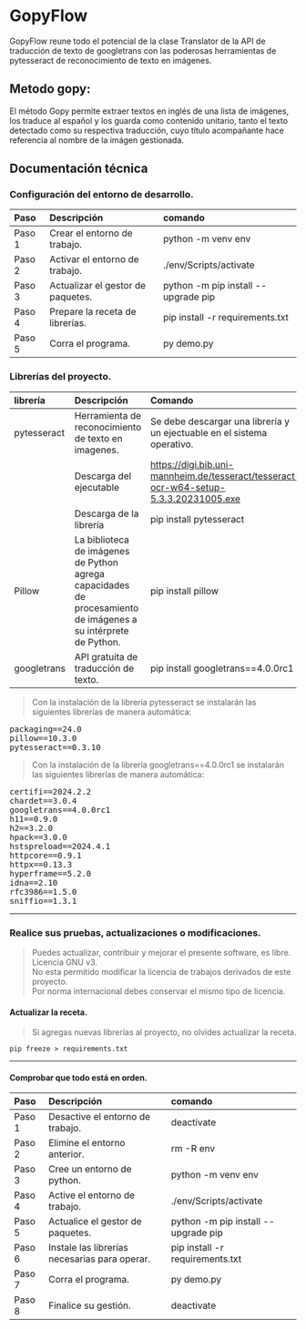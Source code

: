 
# GopyFlow 

GopyFlow reune todo el potencial de la clase Translator de la API de traducción de texto de googletrans con las poderosas herramientas de pytesseract de reconocimiento de texto en imágenes.

## Metodo gopy:

El método Gopy permite extraer textos en inglés de una lista de imágenes, los traduce al español y los guarda como contenido unitario, tanto el texto detectado como su respectiva traducción, cuyo título acompañante hace referencia al nombre de la imágen gestionada.

## Documentación técnica

### Configuración del entorno de desarrollo.
| Paso   | Descripción                       | comando                             |
| :----  | :----                             | :---                                |
| Paso 1 |  Crear el entorno de trabajo.     | python -m venv env                  |
| Paso 2 | Activar el entorno de trabajo.    | ./env/Scripts/activate              |
| Paso 3 | Actualizar el gestor de paquetes. | python -m pip install --upgrade pip |
| Paso 4 | Prepare la receta de librerías.   | pip install -r requirements.txt     |
| Paso 5 | Corra el programa. | py demo.py |

### Librerías del proyecto.
| librería  | Descripción              | Comando                           |
| :----     | :---                     | :---                              |
| pytesseract | Herramienta de reconocimiento de texto en imagenes. | Se debe descargar una librería y un ejectuable en el sistema operativo.|
||Descarga del ejecutable |https://digi.bib.uni-mannheim.de/tesseract/tesseract-ocr-w64-setup-5.3.3.20231005.exe|
||Descarga de la librería| pip install pytesseract |
| Pillow  | La biblioteca de imágenes de Python agrega capacidades de procesamiento de imágenes a su intérprete de Python.  | pip install pillow |
| googletrans      | API gratuita de traducción de texto. | pip install googletrans==4.0.0rc1|


> Con la instalación de la librería pytesseract se instalarán las
siguientes librerías de manera automática:
<pre>
packaging==24.0
pillow==10.3.0
pytesseract==0.3.10
</pre>

> Con la instalación de la librería googletrans==4.0.0rc1 se instalarán las siguientes librerías de manera automática:
<pre>
certifi==2024.2.2
chardet==3.0.4
googletrans==4.0.0rc1
h11==0.9.0
h2==3.2.0
hpack==3.0.0
hstspreload==2024.4.1
httpcore==0.9.1
httpx==0.13.3
hyperframe==5.2.0
idna==2.10
rfc3986==1.5.0
sniffio==1.3.1
</pre>

---

### Realice sus pruebas, actualizaciones o modificaciones.
> Puedes actualizar, contribuir y mejorar el presente software, es libre. Licencia GNU v3.  
No esta permitido modificar la licencia de trabajos derivados de este proyecto.  
Por norma internacional debes conservar el mismo tipo de licencia.

#### Actualizar la receta.

> Si agregas nuevas librerías al proyecto, no olvides actualizar la receta.

``` CMD
pip freeze > requirements.txt
```

---

#### Comprobar que todo está en orden.
| Paso   | Descripción                                   | comando                               |
| :----  | :----                                         | :---                                  |
| Paso 1 | Desactive el entorno de trabajo.              | deactivate                            |
| Paso 2 | Elimine el entorno anterior.                  | rm -R env                             |
| Paso 3 | Cree un entorno de python.                    | python -m venv env                    |
| Paso 4 | Active el entorno de trabajo.                 | ./env/Scripts/activate                |
| Paso 5 | Actualice el gestor de paquetes.              | python -m pip install --upgrade pip   |
| Paso 6 | Instale las librerías necesarias para operar. | pip install -r requirements.txt       |
| Paso 7 | Corra el programa. |  py demo.py |
| Paso 8 | Finalice su gestión.                          | deactivate                            |
